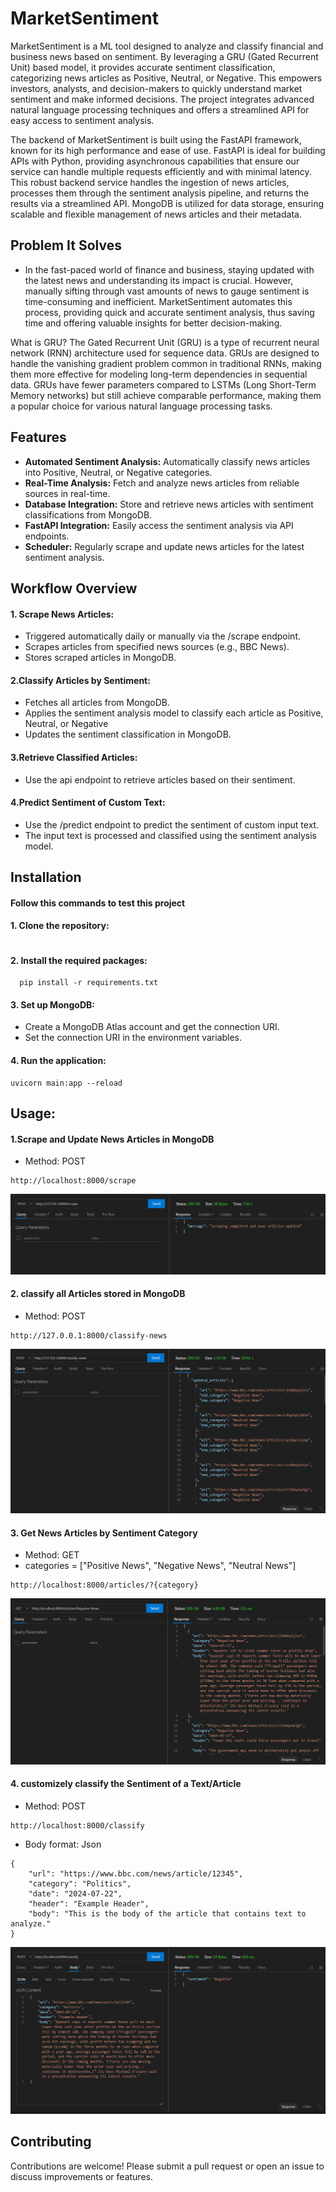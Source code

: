 # MarketSentiment

MarketSentiment is a ML tool designed to analyze and classify financial and business news based on sentiment. By leveraging a GRU (Gated Recurrent Unit) based model, it provides accurate sentiment classification, categorizing news articles as Positive, Neutral, or Negative. This empowers investors, analysts, and decision-makers to quickly understand market sentiment and make informed decisions. The project integrates advanced natural language processing techniques and offers a streamlined API for easy access to sentiment analysis.

The backend of MarketSentiment is built using the FastAPI framework, known for its high performance and ease of use. FastAPI is ideal for building APIs with Python, providing asynchronous capabilities that ensure our service can handle multiple requests efficiently and with minimal latency. This robust backend service handles the ingestion of news articles, processes them through the sentiment analysis pipeline, and returns the results via a streamlined API. MongoDB is utilized for data storage, ensuring scalable and flexible management of news articles and their metadata.

## Problem It Solves

- In the fast-paced world of finance and business, staying updated with the latest news and understanding its impact is crucial. However, manually sifting through vast amounts of news to gauge sentiment is time-consuming and inefficient. MarketSentiment automates this process, providing quick and accurate sentiment analysis, thus saving time and offering valuable insights for better decision-making.

What is GRU?
The Gated Recurrent Unit (GRU) is a type of recurrent neural network (RNN) architecture used for sequence data. GRUs are designed to handle the vanishing gradient problem common in traditional RNNs, making them more effective for modeling long-term dependencies in sequential data. GRUs have fewer parameters compared to LSTMs (Long Short-Term Memory networks) but still achieve comparable performance, making them a popular choice for various natural language processing tasks.

## Features

- **Automated Sentiment Analysis:** Automatically classify news articles into Positive, Neutral, or Negative categories.
- **Real-Time Analysis:** Fetch and analyze news articles from reliable sources in real-time.
- **Database Integration:** Store and retrieve news articles with sentiment classifications from MongoDB.
- **FastAPI Integration:** Easily access the sentiment analysis via API endpoints.
- **Scheduler:** Regularly scrape and update news articles for the latest sentiment analysis.

## Workflow Overview

#### 1. Scrape News Articles:
- Triggered automatically daily or manually via the /scrape endpoint.
- Scrapes articles from specified news sources (e.g., BBC News).
- Stores scraped articles in MongoDB.

#### 2.Classify Articles by Sentiment:
- Fetches all articles from MongoDB.
- Applies the sentiment analysis model to classify each article as Positive, Neutral, or Negative
- Updates the sentiment classification in MongoDB.

#### 3.Retrieve Classified Articles:
- Use the api endpoint to retrieve articles based on their sentiment.

#### 4.Predict Sentiment of Custom Text:
- Use the /predict endpoint to predict the sentiment of custom input text.
- The input text is processed and classified using the sentiment analysis model.




## Installation

#### Follow this commands to test this project

#### 1. Clone the repository:

```

```

#### 2. Install the required packages:

```
  pip install -r requirements.txt
```

#### 3. Set up MongoDB:
- Create a MongoDB Atlas account and get the connection URI.
- Set the connection URI in the environment variables.

#### 4. Run the application:
```
uvicorn main:app --reload
```

## Usage:



#### 1.Scrape and Update News Articles in MongoDB
- Method: POST
```
http://localhost:8000/scrape
```
![Alt text](DemoPictures/scrap.png)

#### 2. classify all Articles stored in MongoDB
- Method: POST
```
http://127.0.0.1:8000/classify-news
```
![Alt text](DemoPictures/classifyalldata.png)

#### 3. Get News Articles by Sentiment Category
- Method: GET
- categories = ["Positive News", "Negative News", "Neutral News"]

```
http://localhost:8000/articles/?{category}
```
![Alt text](DemoPictures/getcategory.png)

#### 4. customizely classify the Sentiment of a Text/Article
- Method: POST

```
http://localhost:8000/classify
```
- Body format: Json
```
{
    "url": "https://www.bbc.com/news/article/12345",
    "category": "Politics",
    "date": "2024-07-22",
    "header": "Example Header",
    "body": "This is the body of the article that contains text to analyze."
}
```

![Alt text](DemoPictures/classify.png)


## Contributing

Contributions are welcome! Please submit a pull request or open an issue to discuss improvements or features.
